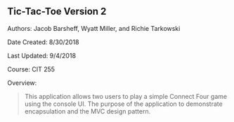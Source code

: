 ﻿## Tic-Tac-Toe Version 2

Authors: Jacob Barsheff, Wyatt Miller, and Richie Tarkowski

Date Created: 8/30/2018

Last Updated: 9/4/2018

Course: CIT 255

Overview:

> This application allows two users to play a simple Connect Four game using the console UI. The purpose of the application to demonstrate encapsulation and the MVC design pattern.
